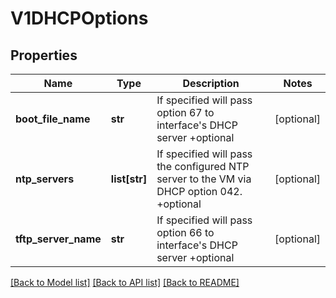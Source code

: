 # V1DHCPOptions

## Properties
Name | Type | Description | Notes
------------ | ------------- | ------------- | -------------
**boot_file_name** | **str** | If specified will pass option 67 to interface&#39;s DHCP server +optional | [optional] 
**ntp_servers** | **list[str]** | If specified will pass the configured NTP server to the VM via DHCP option 042. +optional | [optional] 
**tftp_server_name** | **str** | If specified will pass option 66 to interface&#39;s DHCP server +optional | [optional] 

[[Back to Model list]](../README.md#documentation-for-models) [[Back to API list]](../README.md#documentation-for-api-endpoints) [[Back to README]](../README.md)


